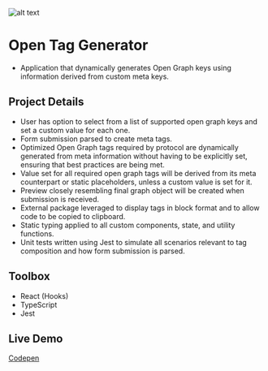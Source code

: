 ![alt text](https://i.ibb.co/T1jF5Hw/Screen-Shot-2022-05-10-at-3-01-20-PM.png)

# Open Tag Generator

- Application that dynamically generates Open Graph keys using information derived from custom meta keys.

## Project Details

- User has option to select from a list of supported open graph keys and set a custom value for each one.
- Form submission parsed to create meta tags.
- Optimized Open Graph tags required by protocol are dynamically generated from meta information without having to be explicitly set, ensuring that best practices are being met.
- Value set for all required open graph tags will be derived from its meta counterpart or static placeholders, unless a custom value is set for it.
- Preview closely resembling final graph object will be created when submission is received.
- External package leveraged to display tags in block format and to allow code to be copied to clipboard.
- Static typing applied to all custom components, state, and utility functions.
- Unit tests written using Jest to simulate all scenarios relevant to tag composition and how form submission is parsed.

## Toolbox

- React (Hooks)
- TypeScript
- Jest

## Live Demo

[Codepen](https://codepen.io/jordanutz/pen/KKZjwPe)

